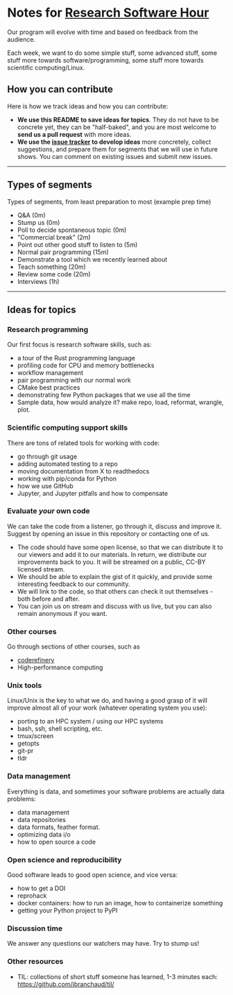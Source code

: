 # Notes for [Research Software Hour](https://researchsoftwarehour.github.io/)

Our program will evolve with time and based on feedback from the audience.

Each week, we want to do some simple stuff, some advanced stuff, some
stuff more towards software/programming, some stuff more towards
scientific computing/Linux.


## How you can contribute

Here is how we track ideas and how you can contribute:
- **We use this README to save ideas for topics**. They do not have to be concrete yet,
  they can be "half-baked", and you are most welcome to **send us
  a pull request** with more ideas.
- **We use the [issue tracker](https://github.com/ResearchSoftwareHour/rsh-notes/issues)
  to develop ideas** more concretely, collect suggestions,
  and prepare them for segments that we will use in future shows.
  You can comment on existing issues and submit new issues.

---

## Types of segments

Types of segments, from least preparation to most (example prep time)
* Q&A (0m)
* Stump us (0m)
* Poll to decide spontaneous topic (0m)
* "Commercial break" (2m)
* Point out other good stuff to listen to (5m)
* Normal pair programming (15m)
* Demonstrate a tool which we recently learned about
* Teach something (20m)
* Review some code (20m)
* Interviews (1h)

---

## Ideas for topics

### Research programming

Our first focus is research software skills, such as:

- a tour of the Rust programming language
- profiling code for CPU and memory bottlenecks
- workflow management
- pair programming with our normal work
- CMake best practices
- demonstrating few Python packages that we use all the time
- Sample data, how would analyze it?  make repo, load, reformat, wrangle, plot.


### Scientific computing support skills

There are tons of related tools for working with code:

- go through git usage
- adding automated testing to a repo
- moving documentation from X to readthedocs
- working with pip/conda for Python
- how we use GitHub
- Jupyter, and Jupyter pitfalls and how to compensate


### Evaluate *your* own code

We can take the code from a listener, go through it, discuss and
improve it.  Suggest by opening an issue in this repository or
contacting one of us.

- The code should have some open license, so that we can distribute it
  to our viewers and add it to our materials.  In return, we
  distribute our improvements back to you.  It will be streamed on a
  public, CC-BY licensed stream.
- We should be able to explain the gist of it quickly, and provide
  some interesting feedback to our community.
- We will link to the code, so that others can check it out
  themselves - both before and after.
- You can join us on stream and discuss with us live, but you can also
  remain anonymous if you want.


### Other courses

Go through sections of other courses, such as
- [coderefinery](https://coderefinery.org/lessons/)
- High-performance computing


### Unix tools

Linux/Unix is the key to what we do, and having a good grasp of it
will improve almost all of your work (whatever operating system you use):

- porting to an HPC system / using our HPC systems
- bash, ssh, shell scripting, etc.
- tmux/screen
- getopts
- git-pr
- tldr


### Data management

Everything is data, and sometimes your software problems are actually
data problems:

- data management
- data repositories
- data formats, feather format.
- optimizing data i/o
- how to open source a code


### Open science and reproducibility

Good software leads to good open science, and vice versa:

- how to get a DOI
- reprohack
- docker containers: how to run an image, how to containerize something
- getting your Python project to PyPI


### Discussion time

We answer any questions our watchers may have.  Try to stump us!


### Other resources

- TIL: collections of short stuff someone has learned, 1-3 minutes each: https://github.com/jbranchaud/til/

